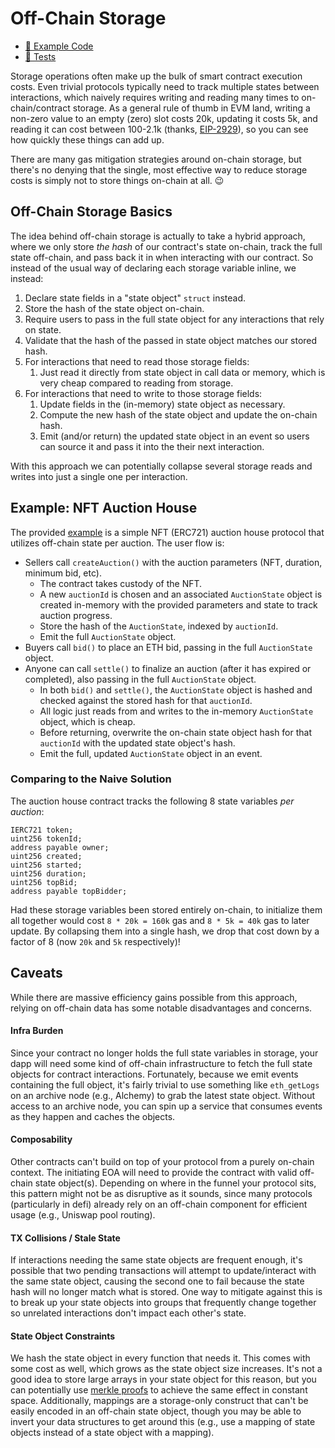 # Off-Chain Storage

- [📜 Example Code](./OffChainAuction.sol)
- [🐞 Tests](../../test/OffChainAuction.t.sol)

Storage operations often make up the bulk of smart contract execution costs. Even trivial protocols typically need to track multiple states between interactions, which naively requires writing and reading many times to on-chain/contract storage. As a general rule of thumb in EVM land, writing a non-zero value to an empty (zero) slot costs 20k, updating it costs 5k, and reading it can cost between 100-2.1k (thanks, [EIP-2929](https://eips.ethereum.org/EIPS/eip-2929)), so you can see how quickly these things can add up.

There are many gas mitigation strategies around on-chain storage, but there's no denying that the single, most effective way to reduce storage costs is simply not to store things on-chain at all. 😉

## Off-Chain Storage Basics

The idea behind off-chain storage is actually to take a hybrid approach, where we only store *the hash* of our contract's state on-chain, track the full state off-chain, and pass back it in when interacting with our contract. So instead of the usual way of declaring each storage variable inline, we instead:

1. Declare state fields in a "state object" `struct` instead.
2. Store the hash of the state object on-chain.
3. Require users to pass in the full state object for any interactions that rely on state.
4. Validate that the hash of the passed in state object matches our stored hash.
5. For interactions that need to read those storage fields:
    1. Just read it directly from state object in call data or memory, which is very cheap compared to reading from storage.
4. For interactions that need to write to those storage fields:
    1. Update fields in the (in-memory) state object as necessary.
    2. Compute the new hash of the state object and update the on-chain hash.
    3. Emit (and/or return) the updated state object in an event so users can source it and pass it into the their next interaction.

With this approach we can potentially collapse several storage reads and writes into just a single one per interaction.

## Example: NFT Auction House

The provided [example](./OffChainAuction.sol) is a simple NFT (ERC721) auction house protocol that utilizes off-chain state per auction. The user flow is:

- Sellers call `createAuction()` with the auction parameters (NFT, duration, minimum bid, etc).
    - The contract takes custody of the NFT.
    - A new `auctionId` is chosen and an associated `AuctionState` object is created in-memory with the provided parameters and state to track auction progress.
    - Store the hash of the `AuctionState`, indexed by `auctionId`.
    - Emit the full `AuctionState` object.
- Buyers call `bid()` to place an ETH bid, passing in the full `AuctionState` object.
- Anyone can call `settle()` to finalize an auction (after it has expired or completed), also passing in the full `AuctionState` object.
    - In both `bid()` and `settle()`, the `AuctionState` object is hashed and checked against the stored hash for that `auctionId`.
    - All logic just reads from and writes to the in-memory `AuctionState` object, which is cheap.
    - Before returning, overwrite the on-chain state object hash for that `auctionId` with the updated state object's hash.
    - Emit the full, updated `AuctionState` object in an event.

### Comparing to the Naive Solution

The auction house contract tracks the following 8 state variables *per auction*:

```solidity
IERC721 token;
uint256 tokenId;
address payable owner;
uint256 created;
uint256 started;
uint256 duration;
uint256 topBid;
address payable topBidder;
```

Had these storage variables been stored entirely on-chain, to initialize them all together would cost `8 * 20k = 160k` gas and `8 * 5k = 40k` gas to later update. By collapsing them into a single hash, we drop that cost down by a factor of 8 (now `20k` and `5k` respectively)!

## Caveats

While there are massive efficiency gains possible from this approach, relying on off-chain data has some notable disadvantages and concerns.

#### Infra Burden
Since your contract no longer holds the full state variables in storage, your dapp will need some kind of off-chain infrastructure to fetch the full state objects for contract interactions. Fortunately, because we emit events containing the full object, it's fairly trivial to use something like `eth_getLogs` on an archive node (e.g., Alchemy) to grab the latest state object. Without access to an archive node, you can spin up a service that consumes events as they happen and caches the objects.

#### Composability
Other contracts can't build on top of your protocol from a purely on-chain context. The initiating EOA will need to provide the contract with valid off-chain state object(s). Depending on where in the funnel your protocol sits, this pattern might not be as disruptive as it sounds, since many protocols (particularly in defi) already rely on an off-chain component for efficient usage (e.g., Uniswap pool routing).

#### TX Collisions / Stale State
If interactions needing the same state objects are frequent enough, it's possible that two pending transactions will attempt to update/interact with the same state object, causing the second one to fail because the state hash will no longer match what is stored. One way to mitigate against this is to break up your state objects into groups that frequently change together so unrelated interactions don't impact each other's state.

#### State Object Constraints
We hash the state object in every function that needs it. This comes with some cost as well, which grows as the state object size increases. It's not a good idea to store large arrays in your state object for this reason, but you can potentially use [merkle proofs](../merkle-proofs) to achieve the same effect in constant space. Additionally, mappings are a storage-only construct that can't be easily encoded in an off-chain state object, though you may be able to invert your data structures to get around this (e.g., use a mapping of state objects instead of a state object with a mapping).
